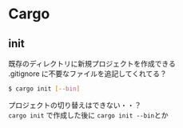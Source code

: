 # Cargo

## init

既存のディレクトリに新規プロジェクトを作成できる  
.gitignore に不要なファイルを追記してくれてる？

```bash
$ cargo init [--bin]
```

プロジェクトの切り替えはできない・・？  
`cargo init` で作成した後に `cargo init --bin`とか
